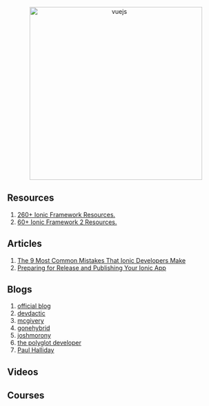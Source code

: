 <link href="https://maxcdn.bootstrapcdn.com/font-awesome/4.7.0/css/font-awesome.min.css" rel="stylesheet" integrity="sha384-wvfXpqpZZVQGK6TAh5PVlGOfQNHSoD2xbE+QkPxCAFlNEevoEH3Sl0sibVcOQVnN" crossorigin="anonymous">

<p align="center">
  <img width="400" src="http://ecodile.com/wp-content/uploads/2015/10/ionic.png"  alt="vuejs">
</p>

## Resources
1. [260+ Ionic Framework Resources.](http://mcgivery.com/100-ionic-framework-resources/)
2. [60+ Ionic Framework 2 Resources.](http://mcgivery.com/15-ionic-framework-2-resources/)

## Articles 
1. [The 9 Most Common Mistakes That Ionic Developers Make](https://www.toptal.com/ionic/most-common-ionic-development-mistakes)
2. [Preparing for Release and Publishing Your Ionic App](https://github.com/hughred22/YouTube-Video-Listing-Ionic-Mobile-App/wiki/Preparing-for-Release-and-Publishing-Your-Ionic-App)


## Blogs
1. [official blog](http://blog.ionic.io/)
2. [devdactic](https://devdactic.com/devblog/)
3. [mcgivery](http://mcgivery.com/)
4. [gonehybrid](https://www.gonehybrid.com/)
5. [joshmorony](https://www.joshmorony.com/)
6. [the polyglot developer](https://www.thepolyglotdeveloper.com/)
7. [Paul Halliday <i class="fa fa-youtube-play" aria-hidden="true"></i>](https://www.youtube.com/channel/UCYJ9O6X1oFt7YGXpfRwrcWg)


## Videos


## Courses
